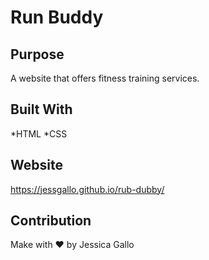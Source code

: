 # Run Buddy

## Purpose
A website that offers fitness training services.

## Built With
*HTML
*CSS

## Website
https://jessgallo.github.io/rub-dubby/

## Contribution
Make with ❤️ by Jessica Gallo
